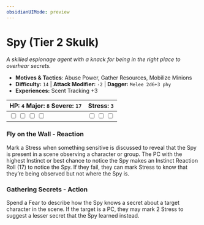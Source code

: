 ```yaml
---
obsidianUIMode: preview
---
```

# Spy (Tier 2 Skulk)

*A skilled espionage agent with a knack for being in the right place to overhear secrets.*

- **Motives & Tactics**: Abuse Power, Gather Resources, Mobilize Minions
- **Difficulty:** `14` | **Attack Modifier:** `-2` | **Dagger:** `Melee 2d6+3 phy`
- **Experiences:** Scent Tracking +3

| HP: `4` Major: `8` Severe: `17` | Stress: `3` |
|--|--|
|  <input type="checkbox" unchecked id="fe305fbf"> <input type="checkbox" unchecked id="db4f4306"> <input type="checkbox" unchecked id="098559a1"> <input type="checkbox" unchecked id="9ff25237"> |  <input type="checkbox" unchecked id="45ce73b5"> <input type="checkbox" unchecked id="e3ac24c3"> <input type="checkbox" unchecked id="9bf3f725"> |

### Fly on the Wall - Reaction

Mark a Stress when something sensitive is discussed to reveal that the Spy is present in a scene observing a character or group. The PC with the highest Instinct or best chance to notice the Spy makes an Instinct Reaction Roll (17) to notice the Spy. If they fail, they can mark Stress to know that they’re being observed but not where the Spy is. 

### Gathering Secrets - Action

Spend a Fear to describe how the Spy knows a secret about a target character in the scene. If the target is a PC, they may mark 2 Stress to suggest a lesser secret that the Spy learned instead. 



